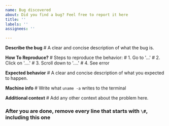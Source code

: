 ```yaml
---
name: Bug discovered
about: Did you find a bug? Feel free to report it here
title: ''
labels: ''
assignees: ''

---
```


**Describe the bug**
\# A clear and concise description of what the bug is.

**How To Reproduce?**
\# Steps to reproduce the behavior:
\# 1. Go to '...'
\# 2. Click on '....'
\# 3. Scroll down to '....'
\# 4. See error

**Expected behavior**
\# A clear and concise description of what you expected to happen.

**Machine info**
\# Write what `uname -a` writes to the terminal

**Additional context**
\# Add any other context about the problem here.

### After you are done, remove every line that starts with `\#`, including this one